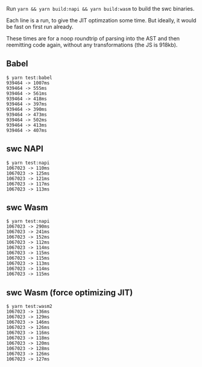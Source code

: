 Run `yarn && yarn build:napi && yarn build:wasm` to build the swc binaries.

Each line is a run, to give the JIT optimzation some time. But ideally, it would be fast on first run already.

These times are for a noop roundtrip of parsing into the AST and then reemitting code again, without any transformations (the JS is 918kb).

## Babel

```
$ yarn test:babel
939464 -> 1007ms
939464 -> 555ms
939464 -> 561ms
939464 -> 418ms
939464 -> 397ms
939464 -> 390ms
939464 -> 473ms
939464 -> 502ms
939464 -> 413ms
939464 -> 407ms
```

## swc NAPI

```
$ yarn test:napi
1067023 -> 110ms
1067023 -> 125ms
1067023 -> 121ms
1067023 -> 117ms
1067023 -> 113ms
```

## swc Wasm

```
$ yarn test:napi
1067023 -> 290ms
1067023 -> 241ms
1067023 -> 152ms
1067023 -> 112ms
1067023 -> 114ms
1067023 -> 115ms
1067023 -> 115ms
1067023 -> 113ms
1067023 -> 114ms
1067023 -> 115ms
```

## swc Wasm (force optimizing JIT)

```
$ yarn test:wasm2
1067023 -> 136ms
1067023 -> 129ms
1067023 -> 146ms
1067023 -> 126ms
1067023 -> 116ms
1067023 -> 118ms
1067023 -> 120ms
1067023 -> 128ms
1067023 -> 126ms
1067023 -> 127ms
```
